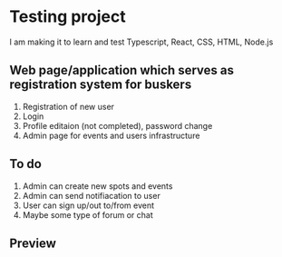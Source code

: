 # Testing project
I am making it to learn and test Typescript, React, CSS, HTML, Node.js

## Web page/application which serves as registration system for buskers
1. Registration of new user
2. Login
3. Profile editaion (not completed), password change
4. Admin page for events and users infrastructure

## To do
1. Admin can create new spots and events
2. Admin can send notifiacation to user
3. User can sign up/out to/from event
4. Maybe some type of forum or chat

## Preview
